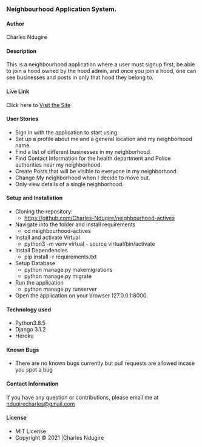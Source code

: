 ### Neighbourhood Application System.

#### Author

Charles Ndugire
#### Description

This is a neighbourhood application where a user must signup first, be able to join a hood owned by the hood admin, and once you join a hood, one can see businesses and posts in only that hood they belong to.

#### Live Link

Click here to [Visit the Site](https://not-awwwards.herokuapp.com/)

#### User Stories

* Sign in with the application to start using.
* Set up a profile about me and a general location and my neighborhood name.
* Find a list of different businesses in my neighborhood.
* Find Contact Information for the health department and Police authorities near my neighborhood.
* Create Posts that will be visible to everyone in my neighborhood.
* Change My neighborhood when I decide to move out.
* Only view details of a single neighborhood.

#### Setup and Installation

* Cloning the repository:
    * https://github.com/Charles-Ndugire/neighbourhood-actives
* Navigate into the folder and install requirements
    * cd neighbourhood-actives
* Install and activate Virtual
    * python3 -m venv virtual - source virtual/bin/activate 
* Install Dependencies
    * pip install -r requirements.txt 
* Setup Database
    * python manage.py makemigrations
    * python manage.py migrate 
* Run the application
    * python manage.py runserver 
* Open the application on your browser 127.0.0.1:8000.

#### Technology used

* Python3.8.5
* Django 3.1.2
* Heroku

#### Known Bugs

* There are no known bugs currently but pull requests are allowed incase you spot a bug


#### Contact Information

If you have any question or contributions, please email me at ndugirecharles@gmail.com

#### License

* MIT License
* Copyright &copy; 2021 |Charles Ndugire
